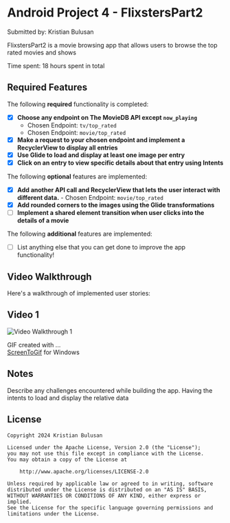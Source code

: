 # Android Project 4 - FlixstersPart2

Submitted by: Kristian Bulusan

FlixstersPart2 is a movie browsing app that allows users to browse the top rated movies and shows

Time spent: 18 hours spent in total

## Required Features

The following **required** functionality is completed:

- [X] **Choose any endpoint on The MovieDB API except `now_playing`**
  - Chosen Endpoint: `tv/top_rated`
  - Chosen Endpoint: `movie/top_rated`
- [X] **Make a request to your chosen endpoint and implement a RecyclerView to display all entries**
- [X] **Use Glide to load and display at least one image per entry**
- [X] **Click on an entry to view specific details about that entry using Intents**

The following **optional** features are implemented:

- [X] **Add another API call and RecyclerView that lets the user interact with different data.**
      - Chosen Endpoint: `movie/top_rated`
- [X] **Add rounded corners to the images using the Glide transformations**
- [ ] **Implement a shared element transition when user clicks into the details of a movie**

The following **additional** features are implemented:

- [ ] List anything else that you can get done to improve the app functionality!

## Video Walkthrough

Here's a walkthrough of implemented user stories:

## Video 1
<img src='https://i.imgur.com/Re0t5JA.gif' title='Video Walkthrough 1' width='' alt='Video Walkthrough 1' />


<!-- Replace this with whatever GIF tool you used! -->
GIF created with ...  
[ScreenToGif](https://www.screentogif.com/) for Windows

## Notes

Describe any challenges encountered while building the app.
Having the intents to load and display the relative data
## License

    Copyright 2024 Kristian Bulusan

    Licensed under the Apache License, Version 2.0 (the "License");
    you may not use this file except in compliance with the License.
    You may obtain a copy of the License at

        http://www.apache.org/licenses/LICENSE-2.0

    Unless required by applicable law or agreed to in writing, software
    distributed under the License is distributed on an "AS IS" BASIS,
    WITHOUT WARRANTIES OR CONDITIONS OF ANY KIND, either express or implied.
    See the License for the specific language governing permissions and
    limitations under the License.
